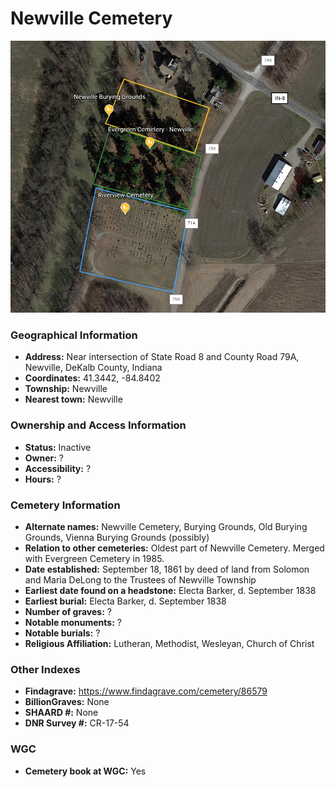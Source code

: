 # Newville Cemetery

![Newville Cemetery on Google Earth](https://github.com/FyoAtEPL/DeKalbCemeteries/blob/main/images/mapImages/NewvilleEarth.png "Newville Cemetery on Google Earth")

### Geographical Information
- **Address:** Near intersection of State Road 8 and County Road 79A, Newville, DeKalb County, Indiana
- **Coordinates:** 41.3442, -84.8402
- **Township:** Newville
- **Nearest town:** Newville

### Ownership and Access Information
- **Status:** Inactive
- **Owner:** ?
- **Accessibility:** ?
- **Hours:** ?

### Cemetery Information
- **Alternate names:** Newville Cemetery, Burying Grounds, Old Burying Grounds, Vienna Burying Grounds (possibly)
- **Relation to other cemeteries:** Oldest part of Newville Cemetery. Merged with Evergreen Cemetery in 1985.
- **Date established:** September 18, 1861 by deed of land from Solomon and Maria DeLong to the Trustees of Newville Township
- **Earliest date found on a headstone:** Electa Barker, d. September 1838
- **Earliest burial:** Electa Barker, d. September 1838
- **Number of graves:** ?
- **Notable monuments:** ?
- **Notable burials:** ?
- **Religious Affiliation:** Lutheran, Methodist, Wesleyan, Church of Christ

### Other Indexes
- **Findagrave:** https://www.findagrave.com/cemetery/86579
- **BillionGraves:** None
- **SHAARD #:** None
- **DNR Survey #:** CR-17-54


### WGC
- **Cemetery book at WGC:** Yes
